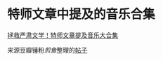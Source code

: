 # 特师文章中提及的音乐合集

[拯救严肃文学！特师文章提及音乐大合集](https://www.xiami.com/collect/109165926/)

来源豆瓣锤粉*煎鱼*整理的[帖子](https://www.douban.com/group/topic/79760363/)
